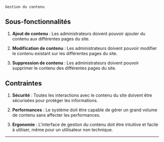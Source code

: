                                                                      Gestion du contenu

## Sous-fonctionnalités

1. **Ajout de contenu** : Les administrateurs doivent pouvoir ajouter du contenu aux différentes pages du site.

2. **Modification de contenu** : Les administrateurs doivent pouvoir modifier le contenu existant sur les différentes pages du site.

3. **Suppression de contenu** : Les administrateurs doivent pouvoir supprimer le contenu des différentes pages du site.

## Contraintes

1. **Sécurité** : Toutes les interactions avec le contenu du site doivent être sécurisées pour protéger les informations.

2. **Performances** : Le système doit être capable de gérer un grand volume de contenu sans affecter les performances.

3. **Ergonomie** : L'interface de gestion du contenu doit être intuitive et facile à utiliser, même pour un utilisateur non technique.

---